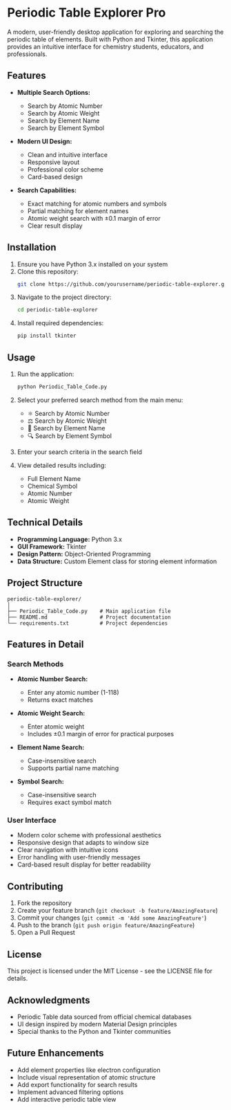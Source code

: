 # Periodic Table Explorer Pro

A modern, user-friendly desktop application for exploring and searching the periodic table of elements. Built with Python and Tkinter, this application provides an intuitive interface for chemistry students, educators, and professionals.

## Features

- **Multiple Search Options:**
  - Search by Atomic Number
  - Search by Atomic Weight
  - Search by Element Name
  - Search by Element Symbol

- **Modern UI Design:**
  - Clean and intuitive interface
  - Responsive layout
  - Professional color scheme
  - Card-based design

- **Search Capabilities:**
  - Exact matching for atomic numbers and symbols
  - Partial matching for element names
  - Atomic weight search with ±0.1 margin of error
  - Clear result display

## Installation

1. Ensure you have Python 3.x installed on your system
2. Clone this repository:
   ```bash
   git clone https://github.com/yourusername/periodic-table-explorer.git
   ```
3. Navigate to the project directory:
   ```bash
   cd periodic-table-explorer
   ```
4. Install required dependencies:
   ```bash
   pip install tkinter
   ```

## Usage

1. Run the application:
   ```bash
   python Periodic_Table_Code.py
   ```

2. Select your preferred search method from the main menu:
   - ⚛ Search by Atomic Number
   - ⚖ Search by Atomic Weight
   - 📝 Search by Element Name
   - 🔍 Search by Element Symbol

3. Enter your search criteria in the search field

4. View detailed results including:
   - Full Element Name
   - Chemical Symbol
   - Atomic Number
   - Atomic Weight

## Technical Details

- **Programming Language:** Python 3.x
- **GUI Framework:** Tkinter
- **Design Pattern:** Object-Oriented Programming
- **Data Structure:** Custom Element class for storing element information

## Project Structure

```
periodic-table-explorer/
│
├── Periodic_Table_Code.py    # Main application file
├── README.md                 # Project documentation
└── requirements.txt          # Project dependencies
```

## Features in Detail

### Search Methods

- **Atomic Number Search:**
  - Enter any atomic number (1-118)
  - Returns exact matches

- **Atomic Weight Search:**
  - Enter atomic weight
  - Includes ±0.1 margin of error for practical purposes

- **Element Name Search:**
  - Case-insensitive search
  - Supports partial name matching

- **Symbol Search:**
  - Case-insensitive search
  - Requires exact symbol match

### User Interface

- Modern color scheme with professional aesthetics
- Responsive design that adapts to window size
- Clear navigation with intuitive icons
- Error handling with user-friendly messages
- Card-based result display for better readability

## Contributing

1. Fork the repository
2. Create your feature branch (`git checkout -b feature/AmazingFeature`)
3. Commit your changes (`git commit -m 'Add some AmazingFeature'`)
4. Push to the branch (`git push origin feature/AmazingFeature`)
5. Open a Pull Request

## License

This project is licensed under the MIT License - see the LICENSE file for details.

## Acknowledgments

- Periodic Table data sourced from official chemical databases
- UI design inspired by modern Material Design principles
- Special thanks to the Python and Tkinter communities


## Future Enhancements

- Add element properties like electron configuration
- Include visual representation of atomic structure
- Add export functionality for search results
- Implement advanced filtering options
- Add interactive periodic table view